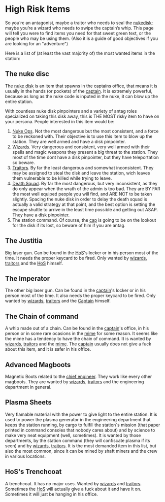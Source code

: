# High Risk Items

So you’re an antagonist, maybe a traitor who needs to seal the [nukedisk](Nuclear-Authentication-Disk.md); maybe you’re a wizard who needs to swipe the captain’s whip. This page will tell you were to find items you need for that sweet green text, or the people who may be using them. (Also it is a guide of good objectives if you are looking for an "adventure")

Here is a list of (at least the vast majority of) the most wanted items in the station:

## The nuke disc

The [nuke disk](Nuclear-Authentication-Disk.md) is an item that spawns in the captains office, that means it is usually in the hands (or pockets) of the [captain](Captain.md). It is extremely powerful, because as long as the nuke code is inputed in the nuke, it can blow up the entire station.

With countless nuke disk pinpointers and a variety of antag roles specialized on taking this disk away, this is THE MOST risky item to have on your persona. People interested in this item would be:

  1) [Nuke Ops](Nuclear%20Operative.md). Not the most dangerous but the most consistent, and a force to be reckoned with. Their objective is to use this item to blow up the station. They are well armed and have a disk pinpointer.
  2) [Wizards](Wizard.md). Very dangerous and consistent, very well armed with their spells and magic weapons they present a big threat to the station. They most of the time dont have a disk pinpointer, but they have teleportation so beware.
  3) [Traitors](Traitor.md). By far the least dangerous and somewhat inconsistent. They may be assigned to steal the disk and leave the station, wich leaves them vulnerable to be killed while trying to leave.
  4) [Death Squad](Death-Squad.md). By far the most dangerous, but very inconsistent, as they do only appear when the wrath of the admin is too bad. They are BY FAR the most well equiped people you will find, and ARE NOT to be taken slightly. Spacing the nuke disk in order to delay the death squad is actually a valid strategy at that point, and the best option is setting the escape shuttle to arrive in the least time possible and getting out ASAP. They have a disk pinpointer.
  5) The station command. Of course, the [cap](Captain.md) is going to be on the lookout for the disk if its lost, so beware of him if you are antag.

## The Justitia

Big laser gun. Can be found in the [HoS](Head-of-Security.md)'s locker or in his person most of the time. It needs the proper keycard to be fired. Only wanted by [wizards](Wizard.md), [traitors](Traitor.md) and the [HoS](Head-of-Security.md) himself.

## The Imperator

The other big laser gun. Can be found in the [captain](Captain.md)'s locker or in his person most of the time. It also needs the proper keycard to be fired. Only wanted by [wizards](Wizard.md), [traitors](Traitor.md) and the [Captain](Captain.md) himself.

## The Chain of command

A whip made out of a chain. Can be found in the [captain](Captain.md)'s office, in his person or in some rare ocasions in the [mime](Mime.md) for some reason. It seems like the mime has a tendency to have the chain of command. It is wanted by [wizards](Wizard.md), [traitors](Traitor.md) and the [mime](Mime.md). The [captain](Captain.md) usually does not give a fuck about this item, and it is safer in his office.

## Advanced Magboots

Magnetic Boots related to the [chief engineer](Chief-Engineer.md). They work like every other magboots. They are wanted by [wizards](Wizard.md), [traitors](Traitor.md) and the engineering department in general.

## Plasma Sheets

Very flamable material with the power to give light to the entire station. It is used to power the plasma generator in the engineering department that keeps the station running, by cargo to fulfill the station´s mission (that paper printed in command consoles that nobody cares about) and by science to make very neat equipment (well, sometimes). It is wanted by those departments, by the station command (they will confiscate plasma if its seen) and by [wizards](Wizard.md), [traitors](Traitor.md). It is the most demanded item in this list, but also the most common, since it can be mined by shaft miners and the crew in various locations.

## HoS's Trenchcoat

A trenchcoat. It has no major uses. Wanted by [wizards](Wizard.md) and [traitors](Traitor.md). Sometimes the [HoS](Head-of-Security.md) will actually give a fuck about it and have it on. Sometimes it will just be hanging in his office.

